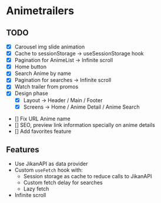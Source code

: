 # Animetrailers

## TODO

- [x] Carousel img slide animation
- [x] Cache to sessionStorage -> useSessionStorage hook
- [x] Pagination for AnimeList -> Infinite scroll
- [x] Home button
- [x] Search Anime by name
- [x] Pagination for searches -> Infinite scroll
- [x] Watch trailer from promos
- [x] Design phase
  - [x] Layout -> Header / Main / Footer
  - [x] Screens -> Home / Anime Detail / Anime Search
- [] Fix URL Anime name
- [] SEO, preview link information specially on anime details
- [] Add favorites feature

## Features

- Use JikanAPI as data provider
- Custom `useFetch` hook with:
  - Session storage as cache to reduce calls to JikanAPI
  - Custom fetch delay for searches
  - Lazy fetch
- Infinite scroll
